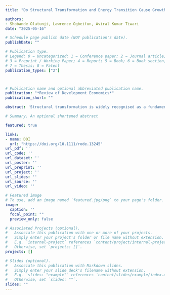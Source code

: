 ```yaml
---
title: "Do Structural Transformation and Energy Transition Cause Growth?"

authors:
- Shobande Olatunji, Lawrence Ogbeifun, Aviral Kumar Tiwari
date: "2025-05-16"

# Schedule page publish date (NOT publication's date).
publishDate: ""

# Publication type.
# Legend: 0 = Uncategorized; 1 = Conference paper; 2 = Journal article;
# 3 = Preprint / Working Paper; 4 = Report; 5 = Book; 6 = Book section;
# 7 = Thesis; 8 = Patent
publication_types: ["2"]



# Publication name and optional abbreviated publication name.
publication: "*Review of Development Economics*"
publication_short: ""

abstract: 'Structural transformation is widely recognised as a fundamental driver of sustained economic growth. However, the existing literature on this process remains fragmented and inconclusive, preventing a clear understanding of its underlying dynamics. This knowledge gap is further compounded by the urgent need to address the climate crisis while managing the transition to a net-zero energy future. The stakes have never been higher: without a clear understanding of how structural transformation interacts with broader economic and environmental shifts, policymakers risk pursuing strategies that fail to address the interconnected challenges of economic development and sustainability. This paper makes three key contributions. First, it examines the role of structural transformation and the energy transition in driving economic growth within the OECD from 2000 to 2022. Second, it proposes strategies for harnessing high-performing sectors to promote growth without compromising sustainability. Third, it highlights the critical importance of addressing endogeneity to improve growth predictability and policy formulation. The empirical strategy employs second-generation time-series methods in combination with dynamic econometric analysis. At the aggregate level, the findings show that both the industrial and service sectors make positive, statistically significant contributions to economic growth, while the agricultural sector has a negative impact. Furthermore, the analysis emphasizes the vital role of renewable energy in driving economic growth during the energy transition. However, when examining sector-specific data, the results are more mixed. This highlights the urgent need for policies that effectively integrate the energy transition with economic development, ensuring that growth in key sectors is not only sustainable but also aligned with environmental goals.'

# Summary. An optional shortened abstract

featured: true

links:
- name: DOI
  url: "https://doi.org/10.1111/rode.13245"
url_pdf: ''
url_code: ''
url_dataset: ''
url_poster: ''
url_preprint: ''
url_project: ''
url_slides: ''
url_source: ''
url_video: ''

# Featured image
# To use, add an image named `featured.jpg/png` to your page's folder. 
image:
  caption: ''
  focal_point: ""
  preview_only: false

# Associated Projects (optional).
#   Associate this publication with one or more of your projects.
#   Simply enter your project's folder or file name without extension.
#   E.g. `internal-project` references `content/project/internal-project/index.md`.
#   Otherwise, set `projects: []`.
projects: []

# Slides (optional).
#   Associate this publication with Markdown slides.
#   Simply enter your slide deck's filename without extension.
#   E.g. `slides: "example"` references `content/slides/example/index.md`.
#   Otherwise, set `slides: ""`.
slides: ""
---
```

